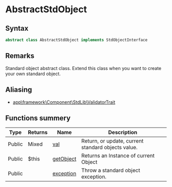 # AbstractStdObject
## Syntax

```php
abstract class AbstractStdObject implements StdObjectInterface
```

## Remarks

Standard object abstract class.
Extend this class when you want to create your own standard object.

## Aliasing
   
   - [app\framework\Component\StdLib\ValidatorTrait](../../../StdLib/classes/ValidatorTrait.md)
   
## Functions summery

| Type | Returns | Name | Description |
| --- | --- | --- | --- |
| Public | Mixed | [val](methods/val.md) | Return, or update, current standard objects value. |
| Public | $this | [getObject](methods/getObject.md) | Returns an Instance of current Object |
| Public |  | [exception](methods/exception.md) | Throw a standard object exception. |
